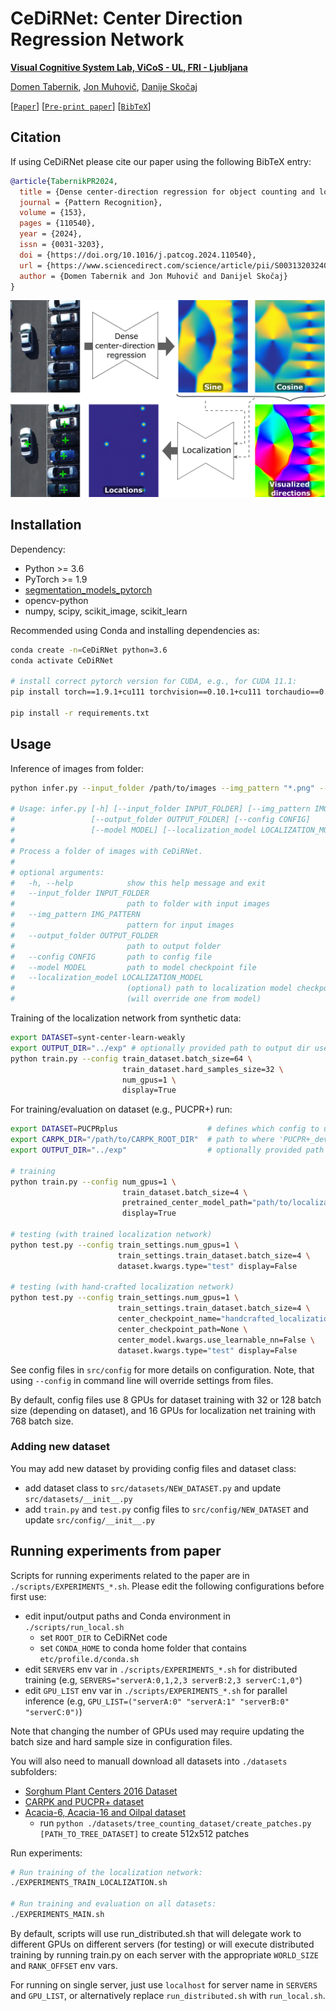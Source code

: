 # CeDiRNet: Center Direction Regression Network

**[Visual Cognitive System Lab, ViCoS - UL, FRI - Ljubljana](https://vicos.si/research/)**


[Domen Tabernik](https://www.vicos.si/people/domen_tabernik/), [Jon Muhovič](https://www.vicos.si/people/jon_muhovic/), [Danije Skočaj](https://www.vicos.si/people/danijel_skocaj/)

[[`Paper`](https://doi.org/10.1016/j.patcog.2024.110540)] [[`Pre-print paper`](https://prints.vicos.si/publications/424/dense-center-direction-regression-for-object-counting-and-localization-with-point-supervision)]  [[`BibTeX`](#citation)]

## Citation

If using CeDiRNet please cite our paper using the following BibTeX entry:

```bibtex
@article{TabernikPR2024,
  title = {Dense center-direction regression for object counting and localization with point supervision},
  journal = {Pattern Recognition},
  volume = {153},
  pages = {110540},
  year = {2024},
  issn = {0031-3203},
  doi = {https://doi.org/10.1016/j.patcog.2024.110540},
  url = {https://www.sciencedirect.com/science/article/pii/S0031320324002917},
  author = {Domen Tabernik and Jon Muhovič and Danijel Skočaj}
}
```

![CeDiRNet: Center Direction Regression Network!](intro.png "CeDiRNet")

## Installation

Dependency:
 * Python >= 3.6
 * PyTorch >= 1.9
 * [segmentation_models_pytorch](https://github.com/qubvel/segmentation_models.pytorch) 
 * opencv-python
 * numpy, scipy, scikit_image, scikit_learn

Recommended using Conda and installing dependencies as: 

```bash
conda create -n=CeDiRNet python=3.6
conda activate CeDiRNet

# install correct pytorch version for CUDA, e.g., for CUDA 11.1:
pip install torch==1.9.1+cu111 torchvision==0.10.1+cu111 torchaudio==0.9.1 -f https://download.pytorch.org/whl/torch_stable.html

pip install -r requirements.txt
```

## Usage

Inference of images from folder:
```bash
python infer.py --input_folder /path/to/images --img_pattern "*.png" --output_folder out/ --config src/config/config_infer.json --model path/to/checkpoint.pth

# Usage: infer.py [-h] [--input_folder INPUT_FOLDER] [--img_pattern IMG_PATTERN]
#                 [--output_folder OUTPUT_FOLDER] [--config CONFIG]
#                 [--model MODEL] [--localization_model LOCALIZATION_MODEL]
# 
# Process a folder of images with CeDiRNet.
# 
# optional arguments:
#   -h, --help            show this help message and exit
#   --input_folder INPUT_FOLDER
#                         path to folder with input images
#   --img_pattern IMG_PATTERN
#                         pattern for input images
#   --output_folder OUTPUT_FOLDER
#                         path to output folder
#   --config CONFIG       path to config file
#   --model MODEL         path to model checkpoint file
#   --localization_model LOCALIZATION_MODEL
#                         (optional) path to localization model checkpoint file
#                         (will override one from model)
```

Training of the localization network from synthetic data:

```bash
export DATASET=synt-center-learn-weakly
export OUTPUT_DIR="../exp" # optionally provided path to output dir used in src/config/synthetic/train_center_learn_weakly.py (defaults to '../exp')
python train.py --config train_dataset.batch_size=64 \
                         train_dataset.hard_samples_size=32 \
                         num_gpus=1 \
                         display=True
```

For training/evaluation on dataset (e.g., PUCPR+) run:

```bash
export DATASET=PUCPRplus                    # defines which config to use (see src/config/__init__.py)
export CARPK_DIR="/path/to/CARPK_ROOT_DIR"  # path to where 'PUCPR+_devkit' folder is located (root of the CARPK dataset)
export OUTPUT_DIR="../exp"                  # optionally provided path to output dir used in src/config/PUCPRplus/*.py  (defaults to '../exp')

# training
python train.py --config num_gpus=1 \
                         train_dataset.batch_size=4 \
                         pretrained_center_model_path="path/to/localization_net/checkpoint.pth" \
                         display=True

# testing (with trained localization network)
python test.py --config train_settings.num_gpus=1 \
                        train_settings.train_dataset.batch_size=4 \
                        dataset.kwargs.type="test" display=False

# testing (with hand-crafted localization network)
python test.py --config train_settings.num_gpus=1 \
                        train_settings.train_dataset.batch_size=4 \
                        center_checkpoint_name="handcrafted_localization" \
                        center_checkpoint_path=None \
                        center_model.kwargs.use_learnable_nn=False \
                        dataset.kwargs.type="test" display=False
```
See config files in `src/config` for more details on configuration. Note, that using `--config` in command line will override settings from files.

By default, config files use 8 GPUs for dataset training with 32 or 128 batch size (depending on dataset), and 16 GPUs for localization net training with 768 batch size.

### Adding new dataset

You may add new dataset by providing config files and dataset class:
 * add dataset class to `src/datasets/NEW_DATASET.py` and update `src/datasets/__init__.py` 
 * add `train.py` and `test.py` config files to `src/config/NEW_DATASET` and update `src/config/__init__.py`

## Running experiments from paper

Scripts for running experiments related to the paper are in `./scripts/EXPERIMENTS_*.sh`. Please edit the following configurations before first use:

 * edit input/output paths and Conda environment in `./scripts/run_local.sh`
   * set `ROOT_DIR` to CeDiRNet code
   * set `CONDA_HOME` to conda home folder that contains `etc/profile.d/conda.sh`
 * edit `SERVERS` env var in `./scripts/EXPERIMENTS_*.sh` for distributed training (e.g, `SERVERS="serverA:0,1,2,3 serverB:2,3 serverC:1,0"`)
 * edit `GPU_LIST` env var in `./scripts/EXPERIMENTS_*.sh` for parallel inference (e.g, `GPU_LIST=("serverA:0" "serverA:1" "serverB:0" "serverC:0")`)  
  
Note that changing the number of GPUs used may require updating the batch size and hard sample size in configuration files. 

You will also need to manuall download all datasets into `./datasets` subfolders:
  * [Sorghum Plant Centers 2016 Dataset](https://engineering.purdue.edu/~sorghum/dataset-plant-centers-2016/)
  * [CARPK and PUCPR+ dataset](https://lafi.github.io/LPN/)
  * [Acacia-6, Acacia-16 and Oilpal dataset](https://github.com/tongpinmo/PSSNet)
    * run `python ./datasets/tree_counting_dataset/create_patches.py [PATH_TO_TREE_DATASET]` to create 512x512 patches

Run experiments: 

```bash
# Run training of the localization network:
./EXPERIMENTS_TRAIN_LOCALIZATION.sh 

# Run training and evaluation on all datasets:
./EXPERIMENTS_MAIN.sh
```

By default, scripts will use run_distributed.sh that will delegate work to different GPUs on different servers (for testing) or will execute distributed training by running train.py on each server with the appropriate `WORLD_SIZE` and `RANK_OFFSET` env vars.

For running on single server, just use `localhost` for server name in `SERVERS` and `GPU_LIST`, or alternatively replace `run_distributed.sh` with `run_local.sh`.
